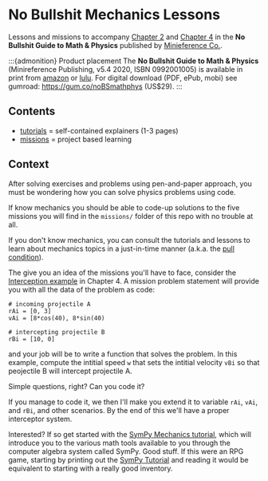 # No Bullshit Mechanics Lessons

Lessons and missions to accompany [Chapter 2](https://minireference.com/static/excerpts/noBSmathphys_v5_preview.pdf#page=42)
and [Chapter 4](https://minireference.com/static/excerpts/noBSmathphys_v5_preview.pdf#page=73) in the
**No Bullshit Guide to Math & Physics** published by [Minieference Co.](https://minireference.com).

:::{admonition} Product placement
The **No Bullshit Guide to Math & Physics**
(Minireference Publishing, v5.4 2020, ISBN 0992001005) is available in print from 
[amazon](https://amazon.com/dp/0992001005)
or [lulu](https://bit.ly/noBSmathphys-sc).
For digital download (PDF, ePub, mobi) see gumroad: https://gum.co/noBSmathphys (US$29).
:::

## Contents

- [tutorials](./tutorials/intro) = self-contained explainers (1-3 pages)
- [missions](./missions/intro) = project based learning




## Context
After solving exercises and problems using pen-and-paper approach,
you must be wondering how you can solve physics problems using code.

If know mechanics you should be able to code-up solutions to the five missions
you will find in the `missions/` folder of this repo with no trouble at all.

If you don't know mechanics, you can consult the tutorials and lessons to
learn about mechanics topics in a just-in-time manner
(a.k.a. the [pull condition](https://minireference.com/blog/learning-loops/#reference-materials)).

The give you an idea of the missions you'll have to face,
consider the [Interception example](https://minireference.com/static/excerpts/noBSmathphys_v5_preview.pdf#page=78) in Chapter 4.
A mission problem statement will provide you with all the 
data of the problem as code:

```
# incoming projectile A
rAi = [0, 3]
vAi = [8*cos(40), 8*sin(40)

# intercepting projectile B
rBi = [10, 0]

```
and your job will be to write a function that solves the problem.
In this example,
compute the intitial speed `w` that sets the intitial velocity `vBi`
so that peojectile B will intercept projectile A.

Simple questions, right? 
Can you code it?

If you manage to code it, we then I'll make you extend it to variable `rAi`, `vAi`, and `rBi`, and other scenarios.
By the end of this we'll have a proper interceptor system.


Interested?
If so get started with the [SymPy Mechanics tutorial](./tutorials/Mechanics),
which will introduce you to the various math tools available to you through
the computer algebra system called SymPy. Good stuff.
If this were an RPG game, starting by printing out the [SymPy Tutorial](https://minireference.com/static/tutorials/sympy_tutorial.pdf)
and reading it would be equivalent to starting with a really good inventory.







